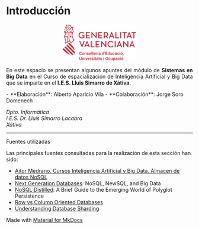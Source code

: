 # Introducción

<div style="text-align: center;">
  <img src="images/logogva.png" alt="Logo GVA" width="200"/>
</div>

<p align="justify">
En este espacio se presentan algunos apuntes del módulo de <b>Sistemas en Big Data</b> en el Curso de espacialización de Inteligencia Artificial y Big Data que se imparte en el <b>I.E.S. Lluis Simarro de Xàtiva</b>.
</p>
- **Elaboración**: Alberto Aparicio Vila 
- **Colaboración**: Jorge Soro Domenech  

_Dpto. Informática_  
_I.E.S. Dr. Lluis Simarro Lacabra_  
_Xàtiva_

---
<div class="admonition info">
<p class="admonition-title">Fuentes utilizadas</p>
<p>Las principales fuentes consultadas para la realización de esta sección han sido:</p>
<ul>
<li><a href="https://aitor-medrano.github.io/iabd/sa/nosql.html">Aitor Medrano. Cursos Inteligencia Artificial y Big Data. Almacen de datos NoSQL</a></li>
<li><a href="https://link.springer.com/book/10.1007/978-1-4842-1329-2">Next Generation Databases</a>: NoSQL, NewSQL, and Big Data</li>
<li><a href="https://www.informit.com/store/nosql-distilled-a-brief-guide-to-the-emerging-world-9780321826626">NoSQL Distilled</a>: A Brief Guide to the Emerging World of Polyglot Persistence</li>
<li><a href="https://dataschool.com/data-modeling-101/row-vs-column-oriented-databases/">Row vs Column Oriented Databases</a></li>
<li><a href="https://www.digitalocean.com/community/tutorials/understanding-database-sharding">Understanding Database Sharding</a></li>
</ul>
</div>

Made with [Material for MkDocs](https://squidfunk.github.io/material-for-mkdocs/)
